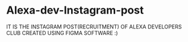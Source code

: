 # Alexa-dev-Instagram-post
IT IS THE INSTAGRAM POST(RECRUITMENT) OF ALEXA DEVELOPERS CLUB CREATED USING FIGMA SOFTWARE  :)
